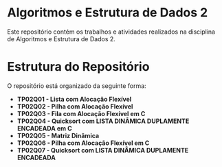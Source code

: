 # Algoritmos e Estrutura de Dados 2

Este repositório contém os trabalhos e atividades realizados na disciplina de Algoritmos e Estrutura de Dados 2. 

# Estrutura do Repositório

O repositório está organizado da seguinte forma:

- **TP02Q01 - Lista com Alocação Flexível**
- **TP02Q02 - Pilha com Alocação Flexível**
- **TP02Q03 - Fila com Alocação Flexível em C**
- **TP02Q04 - Quicksort com LISTA DINÂMICA DUPLAMENTE ENCADEADA em C**
- **TP02Q05 - Matriz Dinâmica**
- **TP02Q06 - Pilha com Alocação Flexível em C**
- **TP02Q07 - Quicksort com LISTA DINÂMICA DUPLAMENTE ENCADEADA**
